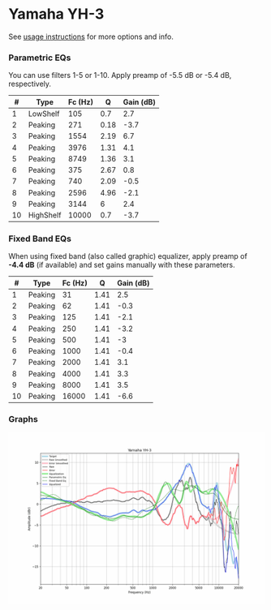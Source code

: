 # Yamaha YH-3
See [usage instructions](https://github.com/jaakkopasanen/AutoEq#usage) for more options and info.

### Parametric EQs
You can use filters 1-5 or 1-10. Apply preamp of -5.5 dB or -5.4 dB, respectively.

|   # | Type      |   Fc (Hz) |    Q |   Gain (dB) |
|-----|-----------|-----------|------|-------------|
|   1 | LowShelf  |       105 | 0.7  |         2.7 |
|   2 | Peaking   |       271 | 0.18 |        -3.7 |
|   3 | Peaking   |      1554 | 2.19 |         6.7 |
|   4 | Peaking   |      3976 | 1.31 |         4.1 |
|   5 | Peaking   |      8749 | 1.36 |         3.1 |
|   6 | Peaking   |       375 | 2.67 |         0.8 |
|   7 | Peaking   |       740 | 2.09 |        -0.5 |
|   8 | Peaking   |      2596 | 4.96 |        -2.1 |
|   9 | Peaking   |      3144 | 6    |         2.4 |
|  10 | HighShelf |     10000 | 0.7  |        -3.7 |

### Fixed Band EQs
When using fixed band (also called graphic) equalizer, apply preamp of **-4.4 dB** (if available) and set gains manually with these parameters.

|   # | Type    |   Fc (Hz) |    Q |   Gain (dB) |
|-----|---------|-----------|------|-------------|
|   1 | Peaking |        31 | 1.41 |         2.5 |
|   2 | Peaking |        62 | 1.41 |        -0.3 |
|   3 | Peaking |       125 | 1.41 |        -2.1 |
|   4 | Peaking |       250 | 1.41 |        -3.2 |
|   5 | Peaking |       500 | 1.41 |        -3   |
|   6 | Peaking |      1000 | 1.41 |        -0.4 |
|   7 | Peaking |      2000 | 1.41 |         3.1 |
|   8 | Peaking |      4000 | 1.41 |         3.3 |
|   9 | Peaking |      8000 | 1.41 |         3.5 |
|  10 | Peaking |     16000 | 1.41 |        -6.6 |

### Graphs
![](./Yamaha%20YH-3.png)
